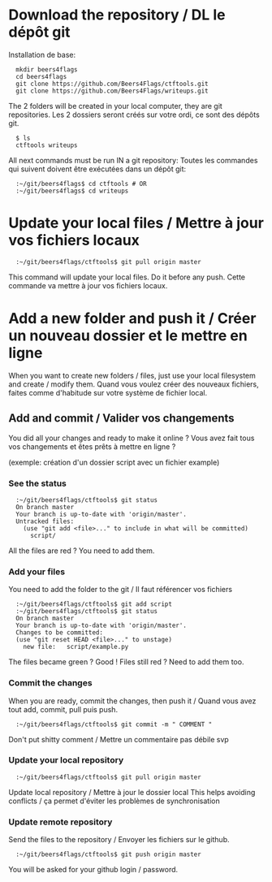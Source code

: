 # Download the repository / DL le dépôt git

Installation de base:

```
  mkdir beers4flags
  cd beers4flags
  git clone https://github.com/Beers4Flags/ctftools.git
  git clone https://github.com/Beers4Flags/writeups.git
```

The 2 folders will be created in your local computer, they are git repositories.
Les 2 dossiers seront créés sur votre ordi, ce sont des dépôts git.

```
  $ ls
  ctftools writeups
```

All next commands must be run IN a git repository:
Toutes les commandes qui suivent doivent être exécutées dans un dépôt git:

```
  :~/git/beers4flags$ cd ctftools # OR
  :~/git/beers4flags$ cd writeups
```

# Update your local files / Mettre à jour vos fichiers locaux

```
  :~/git/beers4flags/ctftools$ git pull origin master
```

This command will update your local files. Do it before any push.
Cette commande va mettre à jour vos fichiers locaux.

# Add a new folder and push it / Créer un nouveau dossier et le mettre en ligne

When you want to create new folders / files, just use your local filesystem and create / modify them.
Quand vous voulez créer des nouveaux fichiers, faites comme d'habitude sur votre système de fichier local.

## Add and commit / Valider vos changements

You did all your changes and ready to make it online ?
Vous avez fait tous vos changements et êtes prêts à mettre en ligne ?

(exemple: création d'un dossier script avec un fichier example)

### See the status

```
  :~/git/beers4flags/ctftools$ git status
  On branch master
  Your branch is up-to-date with 'origin/master'.
  Untracked files:
    (use "git add <file>..." to include in what will be committed)
      script/
```

All the files are red ? You need to add them.

### Add your files

You need to add the folder to the git / Il faut référencer vos fichiers

```
  :~/git/beers4flags/ctftools$ git add script
  :~/git/beers4flags/ctftools$ git status
  On branch master
  Your branch is up-to-date with 'origin/master'.
  Changes to be committed:
  (use "git reset HEAD <file>..." to unstage)
    new file:   script/example.py
```

The files became green ? Good !
Files still red ? Need to add them too.

### Commit the changes

When you are ready, commit the changes, then push it /
Quand vous avez tout add, commit, pull puis push.

```
  :~/git/beers4flags/ctftools$ git commit -m " COMMENT "
```

Don't put shitty comment / Mettre un commentaire pas débile svp

### Update your local repository

```
  :~/git/beers4flags/ctftools$ git pull origin master
```

Update local repository / Mettre à jour le dossier local
This helps avoiding conflicts / ça permet d'éviter les problèmes de synchronisation

### Update remote repository

Send the files to the repository / Envoyer les fichiers sur le github.

```
  :~/git/beers4flags/ctftools$ git push origin master
```

You will be asked for your github login / password.
